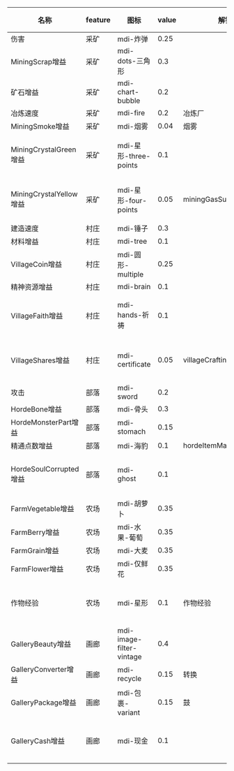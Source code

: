 | 名称  | feature | 图标  | value | 解锁  | 类型  | unique |
| --- | ------- | --- | ----- | --- | --- | ------ |
| 伤害 | 采矿 | mdi-炸弹 | 0.25 |  |  |  |
| MiningScrap增益 | 采矿 | mdi-dots-三角形 | 0.3 |  |  |  |
| 矿石增益 | 采矿 | mdi-chart-bubble | 0.2 |  |  |  |
| 冶炼速度 | 采矿 | mdi-fire | 0.2 | 冶炼厂 |  |  |
| MiningSmoke增益 | 采矿 | mdi-烟雾 | 0.04 | 烟雾 |  |  |
| MiningCrystalGreen增益 | 采矿 | mdi-星形-three-points | 0.1 |  | 特殊效果 | true |
| MiningCrystalYellow增益 | 采矿 | mdi-星形-four-points | 0.05 | miningGasSubfeature | 特殊效果 | true |
| 建造速度 | 村庄 | mdi-锤子 | 0.3 |  |  |  |
| 材料增益 | 村庄 | mdi-tree | 0.1 |  |  |  |
| VillageCoin增益 | 村庄 | mdi-圆形-multiple | 0.25 |  |  |  |
| 精神资源增益 | 村庄 | mdi-brain | 0.1 |  |  |  |
| VillageFaith增益 | 村庄 | mdi-hands-祈祷 | 0.1 |  | 特殊效果 | true |
| VillageShares增益 | 村庄 | mdi-certificate | 0.05 | villageCraftingSubfeature | 特殊效果 | true |
| 攻击 | 部落 | mdi-sword | 0.2 |  |  |  |
| HordeBone增益 | 部落 | mdi-骨头 | 0.3 |  |  |  |
| HordeMonsterPart增益 | 部落 | mdi-stomach | 0.15 |  |  |  |
| 精通点数增益 | 部落 | mdi-海豹 | 0.1 | hordeItemMastery |  |  |
| HordeSoulCorrupted增益 | 部落 | mdi-ghost | 0.1 |  | 特殊效果 | true |
| FarmVegetable增益 | 农场 | mdi-胡萝卜 | 0.35 |  |  |  |
| FarmBerry增益 | 农场 | mdi-水果-葡萄 | 0.35 |  |  |  |
| FarmGrain增益 | 农场 | mdi-大麦 | 0.35 |  |  |  |
| FarmFlower增益 | 农场 | mdi-仅鲜花 | 0.35 |  |  |  |
| 作物经验 | 农场 | mdi-星形 | 0.1 | 作物经验 | 特殊效果 | true |
| GalleryBeauty增益 | 画廊 | mdi-image-filter-vintage | 0.4 |  |  |  |
| GalleryConverter增益 | 画廊 | mdi-recycle | 0.15 | 转换 |  |  |
| GalleryPackage增益 | 画廊 | mdi-包裹-variant | 0.15 | 鼓 |  |  |
| GalleryCash增益 | 画廊 | mdi-现金 | 0.1 |  | 特殊效果 | true |
